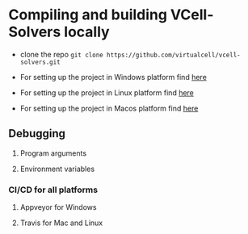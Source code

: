 # Compiling and building VCell-Solvers locally

- clone the repo `git clone https://github.com/virtualcell/vcell-solvers.git`

- For setting up the project in Windows platform find [here](Readme_windows.md)

- For setting up the project in Linux platform find [here](Readme_linux.md)

- For setting up the project in Macos platform find [here](Readme_macos.md)

## Debugging

1. Program arguments

2. Environment variables

### CI/CD for all platforms

1. Appveyor for Windows

2. Travis for Mac and Linux
